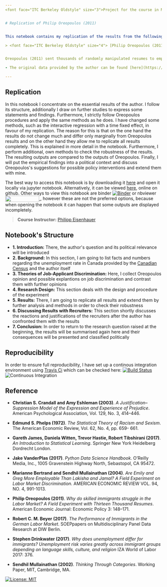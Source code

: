 ```yaml
---
<font face="ITC Berkeley Oldstyle" size="3">Project for the course in Microeconometrics | Summer 2020, M.Sc. Economics, Bonn University | [Arbi Kodraj](https://github.com/ArbiKodraj/desktop-tutorial) </font><br/>


# Replication of Philip Oreopoulos (2011)


This notebook contains my replication of the results from the following paper:

> <font face="ITC Berkeley Oldstyle" size="4"> [Philip Oreopoulos (2011)](https://www.aeaweb.org/articles?id=10.1257/pol.3.4.148). "Why Do Skilled Immigrants Struggle in the Labor Market? A Field Experiment with Thirteen Thousand Resumes." American Economic Journal: Economic Policy 3, 148–171.</font><br />


Oreopoulos (2011) sent thousands of randomly manipulated resumes to employers who advertised open positions in Toronto. His aim was to find out why highly qualified immigrants have problems asserting themselves in the Canadian labor market. The study found significant discrimination in a variety of occupations against applicants with foreign working experience or applicants with Indian, Pakistani, Chinese and Greek names compared to English names. Listing additional competences such as fluency in languages, experience in multinational companies, training in very selective schools or extracurricular activities appear not to have offsetting effects. Recruiters justify this behavior with concerns about language skills, but were not able to adress compensatory skills.

- The original data provided by the author can be found [here](https://www.openicpsr.org/openicpsr/project/114770/version/V1/view) 

---
```


## Replication

In this notebook I concentrate on the essential results of the author. I follow its structure, additionally I draw on further studies to express some statements and findings. Furthermore, I strictly follow Oreopoulos procedures and apply the same methods as he does. I have changed some methods, such as the interactive regression with a time fixed effect, in favour of my replication. The reason for this is that on the one hand the results do not change much and differ only marginally from Oreopoulos results and on the other hand they allow me to replicate all results completely. This is explained in more detail in the notebook. 
Furthermore, I perform additional, own methods to check the robustness of the results. The resulting outputs are compared to the outputs of Oreopoulos. 
Finally, I will put the empirical findings into a political context and discuss Oreopoulos's suggestions for possible policy interventions and extend them with mine.   

The best way to access this notebook is by downloading it [here](https://github.com/ArbiKodraj/microeconometrics-course-project-ArbiKodraj) and open it locally via jupyter notebook. Alternatively, it can be viewed [here](https://github.com/ArbiKodraj/microeconometrics-course-project-ArbiKodraj/blob/master/ReplicationProject.ipynb), online on github. Other ways to view this notebook are binder [![Binder](https://mybinder.org/badge_logo.svg)](https://mybinder.org/v2/gh/ArbiKodraj/microeconometrics-course-project-ArbiKodraj.git/master) or nbviewer <a href="https://nbviewer.jupyter.org/github/ArbiKodraj/microeconometrics-course-project-ArbiKodraj/blob/master/ReplicationProject.ipynb" 
   target="_parent">
   <img align="center" 
      src="https://raw.githubusercontent.com/jupyter/design/master/logos/Badges/nbviewer_badge.png" 
      width="109" height="20">
</a>, however these are not the preferred options, because when opening the notebook it can happen that some outputs are displayed incompletely.

> **Course Instructor:** [Philipp Eisenhauer](https://github.com/peisenha)


## Notebook's Structure

- **1. Introduction:** There, the author's question and its political relevance will be introduced  
- **2. Background:** In this section, I am going to list facts and numbers regarding the unemployment rate in Canada provided by the [Canadian Census](https://www12.statcan.gc.ca/census-recensement/index-eng.cfm) and the author itself
- **3. Theories of Job-Applicant Discrimination:** Here, I collect Oreopoulos opinion and possible explantions on job discrimination and contrast them with further opinions
- **4. Research Design:** This section deals with the design and procedure of the experiment 
- **5. Results:** There, I am going to replicate all results and extend them by further analysis and methods in order to check their robustness
- **6. Discussing Results with Recruiters:** This section shortly discusses the reactions and justifications of the recruiters after the author has confronted them with the results
- **7. Conclusion:** In order to return to the research question raised at the beginning, the results will be summarised again here and their consequences will be presented and classified politically

## Reproducibility

In order to ensure full reproducibility, I have set up a continous integration environment using [Travis Ci](https://travis-ci.com) which can be checked here: [![Build Status](https://travis-ci.com/ArbiKodraj/microeconometrics-course-project-ArbiKodraj.svg?branch=master)](https://travis-ci.com/ArbiKodraj/microeconometrics-course-project-ArbiKodraj) ![Continuous Integration](https://github.com/HumanCapitalAnalysis/microeconometrics-course-project-VincentSelz/workflows/Continuous%20Integration/badge.svg)


## Reference

- <b>Christian S. Crandall and Amy Eshleman (2003)</b>. *A Justification–Suppression Model of the Expression and Experience of Prejudice*. American Psychological Association, Vol. 129, No. 3, 414–446.


- <b>Edmund S. Phelps (1972)</b>. *The Statistical Theory of Racism and Sexism*. The American Economic Review, Vol. 62, No. 4, pp. 659- 661.


- <b>Gareth James, Daniela Witten, Trevor Hastie, Robert Tibshirani (2017)</b>. *An Introduction to Statistical Learning*. Springer New York Heidelberg Dordrecht London.


- <b>Jake VanderPlas (2017)</b>. *Python Data Science Handbook*. O’Reilly Media, Inc., 1005 Gravenstein Highway North, Sebastopol, CA 95472.


- <b>Marianne Bertrand and Sendhil Mullainathan (2004)</b>. *Are Emily and Greg More Employable Than Lakisha and Jamal? A Field Experiment on Labor Market Discrimination.* AMERICAN ECONOMIC REVIEW VOL. 94, NO. 4, 991-1013.


- <b>Philip Oreopoulos (2011)</b>. *Why do skilled immigrants struggle in the Labor Market? A Field Experiment with Thirteen Thousand Resumes*. American Economic Journal: Economic Policy 3: 148–171.


- <b>Robert C. M. Beyer (2017)</b>. *The Performance of Immigrants in the German Labor Market*. SOEPpapers on Multidisciplinary Panel Data Research at DIW Berlin.


- <b>Stephen Drinkwater (2017)</b>. *Why does unemployment differ for immigrants? Unemployment risk varies greatly across immigrant groups depending on language skills, culture, and religion* IZA World of Labor 2017: 376. 


- <b>Sendhil Mullainathan (2002)</b>. *Thinking Through Categories*. Working Paper, MIT, Cambridge, MA. 


[![License: MIT](https://img.shields.io/badge/License-MIT-blue.svg)](https://github.com/HumanCapitalAnalysis/template-course-project/blob/master/LICENSE)

